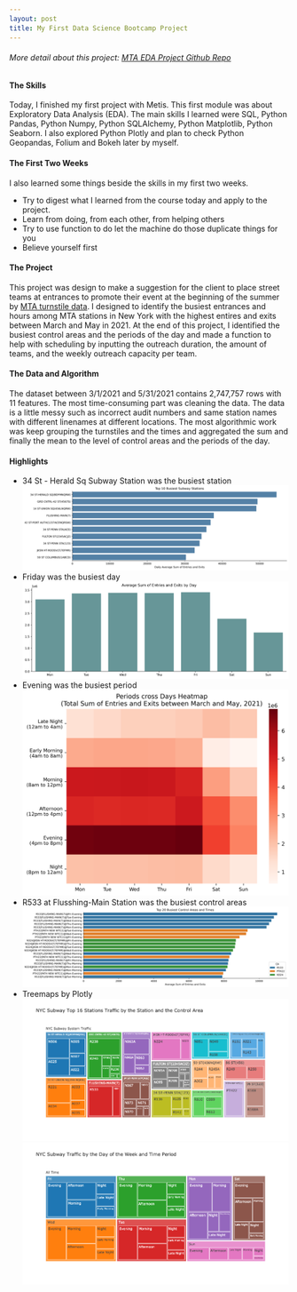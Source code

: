 ```yaml
---
layout: post
title: My First Data Science Bootcamp Project
---
```


###### More detail about this project: [MTA EDA Project Github Repo](https://github.com/koscew/Metis_Module1_EDA_Project)

#### The Skills 
Today, I finished my first project with Metis. This first module was about Exploratory Data Analysis (EDA). The main skills I learned were SQL, Python Pandas, Python Numpy, Python SQLAlchemy, Python Matplotlib, Python Seaborn. I also explored Python Plotly and plan to check Python Geopandas, Folium and Bokeh later by myself. 

#### The First Two Weeks
I also learned some things beside the skills in my first two weeks.  

* Try to digest what I learned from the course today and apply to the project.
* Learn from doing, from each other, from helping others
* Try to use function to do let the machine do those duplicate things for you
* Believe yourself first

#### The Project
This project was design to make a suggestion for the client to place street teams at entrances to promote their event at the beginning of the summer by [MTA turnstile data](http://web.mta.info/developers/turnstile.html). I designed to identify the busiest entrances and hours among MTA stations in New York with the highest entires and exits between March and May in 2021. At the end of this project, I identified the busiest control areas and the periods of the day and made a function to help with scheduling by inputting the outreach duration, the amount of teams, and the weekly outreach capacity per team.


#### The Data and Algorithm
The dataset between 3/1/2021 and 5/31/2021 contains 2,747,757 rows with 11 features. The most time-consuming part was cleaning the data. The data is a little messy such as incorrect audit numbers and same station names with different linenames at different locations. The most algorithmic work was keep grouping the turnstiles and the times and aggregated the sum and finally the mean to the level of control areas and the periods of the day.

#### Highlights

* 34 St - Herald Sq Subway Station was the busiest station
![](../images/top10_avg_daily_visit_staition.png)
* Friday was the busiest day
![](../images/avg_daily_visit_day.png)
* Evening was the busiest period
![](../images/day_period_heatmap.png)
* R533 at Flusshing-Main Station was the busiest control areas
![](../images/top20_ca_period.png)
* Treemaps by Plotly
![](../images/ca_treemap.png)
![](../images/time_treemap.png)


